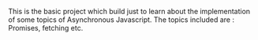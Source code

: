 This is the basic project which build just to learn about the implementation of some topics of Asynchronous Javascript.
The topics included are : Promises, fetching etc.
